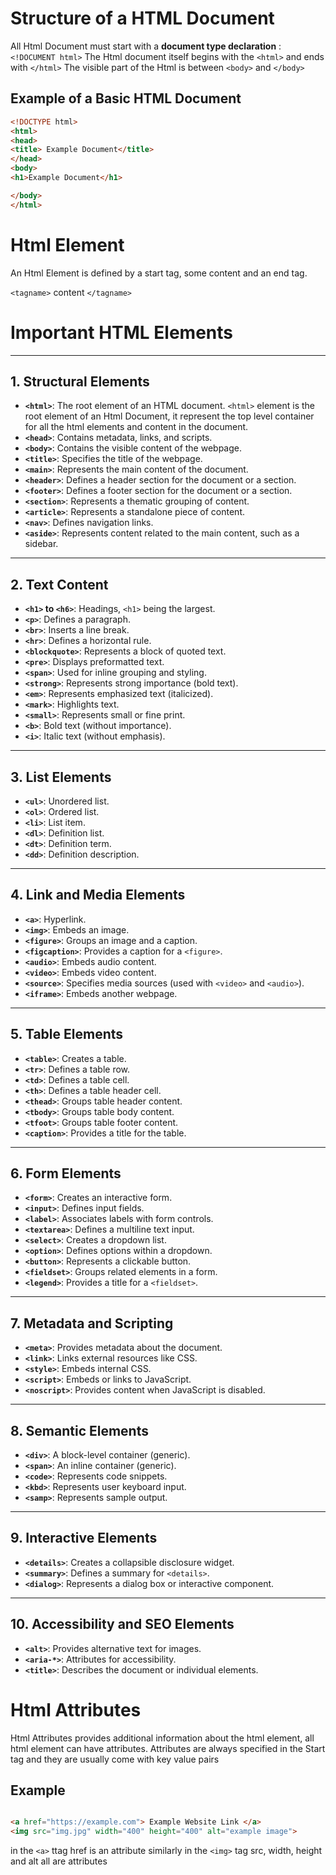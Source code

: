 # Structure of a HTML Document

All Html Document must start with a **document type declaration** : `<!DOCUMENT html>`
The Html document itself begins with the `<html>` and ends with `</html>`
The visible part of the Html is between `<body>` and `</body>`

## Example of a Basic HTML Document 

```html
<!DOCTYPE html>
<html>
<head>
<title> Example Document</title>
</head>
<body>
<h1>Example Document</h1>

</body>
</html>
```

# Html Element

An Html Element is defined by a start tag, some content and an end tag.

`<tagname>` content `</tagname>`

 # Important HTML Elements

---

## 1. Structural Elements
- **`<html>`**: The root element of an HTML document.
  `<html>` element is the root element of an Html Document, it represent the top level container for all the html elements and content in the document.
- **`<head>`**: Contains metadata, links, and scripts.
- **`<body>`**: Contains the visible content of the webpage.
- **`<title>`**: Specifies the title of the webpage.
- **`<main>`**: Represents the main content of the document.
- **`<header>`**: Defines a header section for the document or a section.
- **`<footer>`**: Defines a footer section for the document or a section.
- **`<section>`**: Represents a thematic grouping of content.
- **`<article>`**: Represents a standalone piece of content.
- **`<nav>`**: Defines navigation links.
- **`<aside>`**: Represents content related to the main content, such as a sidebar.

---

## 2. Text Content
- **`<h1>` to `<h6>`**: Headings, `<h1>` being the largest.
- **`<p>`**: Defines a paragraph.
- **`<br>`**: Inserts a line break.
- **`<hr>`**: Defines a horizontal rule.
- **`<blockquote>`**: Represents a block of quoted text.
- **`<pre>`**: Displays preformatted text.
- **`<span>`**: Used for inline grouping and styling.
- **`<strong>`**: Represents strong importance (bold text).
- **`<em>`**: Represents emphasized text (italicized).
- **`<mark>`**: Highlights text.
- **`<small>`**: Represents small or fine print.
- **`<b>`**: Bold text (without importance).
- **`<i>`**: Italic text (without emphasis).

---

## 3. List Elements
- **`<ul>`**: Unordered list.
- **`<ol>`**: Ordered list.
- **`<li>`**: List item.
- **`<dl>`**: Definition list.
- **`<dt>`**: Definition term.
- **`<dd>`**: Definition description.

---

## 4. Link and Media Elements
- **`<a>`**: Hyperlink.
- **`<img>`**: Embeds an image.
- **`<figure>`**: Groups an image and a caption.
- **`<figcaption>`**: Provides a caption for a `<figure>`.
- **`<audio>`**: Embeds audio content.
- **`<video>`**: Embeds video content.
- **`<source>`**: Specifies media sources (used with `<video>` and `<audio>`).
- **`<iframe>`**: Embeds another webpage.

---

## 5. Table Elements
- **`<table>`**: Creates a table.
- **`<tr>`**: Defines a table row.
- **`<td>`**: Defines a table cell.
- **`<th>`**: Defines a table header cell.
- **`<thead>`**: Groups table header content.
- **`<tbody>`**: Groups table body content.
- **`<tfoot>`**: Groups table footer content.
- **`<caption>`**: Provides a title for the table.

---

## 6. Form Elements
- **`<form>`**: Creates an interactive form.
- **`<input>`**: Defines input fields.
- **`<label>`**: Associates labels with form controls.
- **`<textarea>`**: Defines a multiline text input.
- **`<select>`**: Creates a dropdown list.
- **`<option>`**: Defines options within a dropdown.
- **`<button>`**: Represents a clickable button.
- **`<fieldset>`**: Groups related elements in a form.
- **`<legend>`**: Provides a title for a `<fieldset>`.

---

## 7. Metadata and Scripting
- **`<meta>`**: Provides metadata about the document.
- **`<link>`**: Links external resources like CSS.
- **`<style>`**: Embeds internal CSS.
- **`<script>`**: Embeds or links to JavaScript.
- **`<noscript>`**: Provides content when JavaScript is disabled.

---

## 8. Semantic Elements
- **`<div>`**: A block-level container (generic).
- **`<span>`**: An inline container (generic).
- **`<code>`**: Represents code snippets.
- **`<kbd>`**: Represents user keyboard input.
- **`<samp>`**: Represents sample output.

---

## 9. Interactive Elements
- **`<details>`**: Creates a collapsible disclosure widget.
- **`<summary>`**: Defines a summary for `<details>`.
- **`<dialog>`**: Represents a dialog box or interactive component.

---

## 10. Accessibility and SEO Elements
- **`<alt>`**: Provides alternative text for images.
- **`<aria-*>`**: Attributes for accessibility.
- **`<title>`**: Describes the document or individual elements.

# Html Attributes

Html Attributes provides additional information about the html element, all html element can have attributes.
Attributes are always specified in the Start tag and they are usually come with key value pairs 

## Example 

```html

<a href="https://example.com"> Example Website Link </a>
<img src="img.jpg" width="400" height="400" alt="example image">

```
 in the `<a>` ttag href is an attribute similarly in the `<img>` tag src, width, height and alt all are attributes

